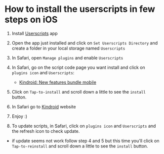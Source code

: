 # How to install the userscripts in few steps on iOS
1. Install [Userscripts](https://apps.apple.com/us/app/userscripts/id1463298887) app

2. Open the app just installed and click on `Set Userscripts Directory` and create a folder in your local storage named `Userscripts`

3. In Safari, open `Manage plugins` and enable `Userscripts`
   
4. In Safari, go on the script code page you want install and click on `plugins icon` and `Userscripts`:
	-  [Kindroid: New features bundle mobile](https://raw.githubusercontent.com/breatfr/Kindroid/main/js/kindroid_new_features_bundle_mobile.user.js)

5. Click on `Tap-to-install` and scroll down a little to see the `install` button. 
   
6. In Safari go to [Kindroid](https://kindroid.ai) website

7. Enjoy :)

8. To update scripts, in Safari, click on `plugins icon` and `Userscripts` and the refresh icon to check update.
- if update seems not work follow step 4 and 5 but this time you'll click on `Tap-to-reinstall` and scroll down a little to see the `install` button.
